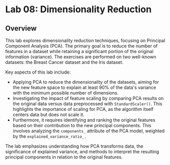# Lab 08: Dimensionality Reduction

## Overview

This lab explores dimensionality reduction techniques, focusing on Principal Component Analysis (PCA). The primary goal is to reduce the number of features in a dataset while retaining a significant portion of the original information (variance). The exercises are performed on two well-known datasets: the Breast Cancer dataset and the Iris dataset.

Key aspects of this lab include:

* Applying PCA to reduce the dimensionality of the datasets, aiming for the new feature space to explain at least 90% of the data's variance with the minimum possible number of dimensions.
* Investigating the impact of feature scaling by comparing PCA results on the original data versus data preprocessed with `StandardScaler()`. This highlights the importance of scaling for PCA, as the algorithm itself centers data but does not scale it.
* Furthermore, it requires identifying and ranking the original features based on their contribution to the new principal components. This involves analyzing the `components_` attribute of the PCA model, weighted by the `explained_variance_ratio_.`

The lab emphasizes understanding how PCA transforms data, the significance of explained variance, and methods to interpret the resulting principal components in relation to the original features.
